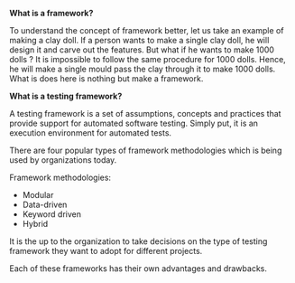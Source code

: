 <b>What is a framework? </b>

<p>To understand the concept of framework better, let us take an example of making a clay doll. If a person wants to make a single clay doll, he will design it and carve out the features. But what if he wants to make 1000 dolls ? It is impossible to follow the same procedure for 1000 dolls. Hence, he will make a single mould pass the clay through it to make 1000 dolls. What is does here is nothing but make a framework. </p>

<b>What is a testing framework?</b>

<p>A testing framework is a set of assumptions, concepts and practices that provide support for automated software testing. Simply put, it is an execution environment for automated tests.</p>



<p>There are four popular types of framework methodologies which is being used by organizations today.</p>
Framework methodologies:

- Modular
- Data-driven
- Keyword driven
- Hybrid


It is the up to the organization to take decisions on the type of testing framework they want to adopt for different projects. 

Each of these frameworks has their own advantages and drawbacks.  


